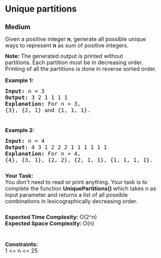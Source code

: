 # Unique partitions
## Medium 
<div class="problems_problem_content__Xm_eO"><p><span style="font-size:18px">Given a positive integer <strong>n</strong>, generate all possible unique ways to represent <strong>n</strong> as sum of positive integers.</span></p>

<p><span style="font-size:18px"><strong>Note:&nbsp;</strong>The generated output is&nbsp;printed without partitions.&nbsp;Each partition must be&nbsp;in decreasing order. Printing of all the partitions is done in reverse sorted order.&nbsp;</span><br>
<br>
<span style="font-size:18px"><strong>Example 1:</strong></span></p>

<pre><span style="font-size:18px"><strong>Input: </strong>n = 3
<strong>Output: </strong>3 2 1 1 1 1
<strong>Explanation: </strong>For n = 3, 
{3}, {2, 1} and {1, 1, 1}.</span>
</pre>

<p>&nbsp;</p>

<p><span style="font-size:18px"><strong>Example 2:</strong></span></p>

<pre><span style="font-size:18px"><strong>Input: </strong>n = 4 
<strong>Output: </strong>4 3 1 2 2 2 1 1 1 1 1 1
<strong>Explanation: </strong>For n = 4, 
{4}, {3, 1}, {2, 2}, {2, 1, 1}, {1, 1, 1, 1}.</span>
</pre>

<p><br>
<span style="font-size:18px"><strong>Your Task:</strong><br>
You don't need to read or print anything. Your task is to complete the function&nbsp;<strong>UniquePartitions()&nbsp;</strong>which takes n as input parameter and returns a list of all possible combinations in lexicographically decreasing order.&nbsp;</span><br>
&nbsp;</p>

<p><span style="font-size:18px"><strong>Expected Time Complexity:&nbsp;</strong>O(2^n)<br>
<strong>Expected Space Complexity:&nbsp;</strong>O(n)</span><br>
<br>
&nbsp;</p>

<p><span style="font-size:18px"><strong>Constraints:</strong></span><br>
<span style="font-size:18px">1 &lt;= n &lt;= 25</span></p>
</div>